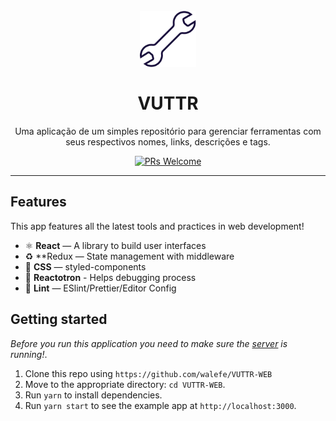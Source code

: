 <h1 align="center">
<br>
  <img src="src/assets/tools.svg" alt="VUTTR" width="90">
<br>
<br>
VUTTR
</h1>

<p align="center">Uma aplicação de um simples repositório para gerenciar ferramentas com seus respectivos nomes, links, descrições e tags.</p>

<p align="center">
  <a href="http://makeapullrequest.com">
    <img src="https://img.shields.io/badge/PRs-welcome-brightgreen.svg?style=flat-square" alt="PRs Welcome">
  </a>
</p>

<hr />

## Features

This app features all the latest tools and practices in web development!

- ⚛ **React** — A library to build user interfaces
- ♻ **Redux — State management with middleware
- 💅 **CSS** — styled-components
- 🌸 **Reactotron** - Helps debugging process
- 💖 **Lint** — ESlint/Prettier/Editor Config

## Getting started

_Before you run this application you need to make sure the [server](https://github.com/walefe/VUTTR-WEB) is running!_.

1. Clone this repo using `https://github.com/walefe/VUTTR-WEB`
2. Move to the appropriate directory: `cd VUTTR-WEB`.<br />
3. Run `yarn` to install dependencies.<br />
4. Run `yarn start` to see the example app at `http://localhost:3000`.
